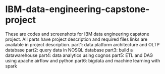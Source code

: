 # IBM-data-engineering-capstone-project
These are codes and screenshots for IBM data engineering capstone project.
All parts have project description and required files links are available in project description.
part1: data platform architecture and OLTP database
part2: query data in NOSQL database
part3: build a datawarehouse
part4: data analytics using cognos
part5: ETL and DAG using apache airflow and python
part6: bigdata and machine learning with spark
